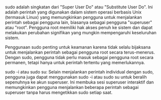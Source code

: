 
sudo adalah singkatan dari "Super User Do" atau "Substitute User Do". Ini adalah perintah yang digunakan dalam sistem operasi berbasis Unix (termasuk Linux) yang memungkinkan pengguna untuk menjalankan perintah sebagai pengguna lain, biasanya sebagai pengguna "superuser" atau "root". Pengguna root memiliki hak akses penuh ke sistem dan dapat melakukan perubahan signifikan yang mungkin mempengaruhi keseluruhan sistem.

Penggunaan sudo penting untuk keamanan karena tidak selalu bijaksana untuk menjalankan perintah sebagai pengguna root secara terus-menerus. Dengan sudo, pengguna tidak perlu masuk sebagai pengguna root secara permanen, tetapi hanya untuk perintah tertentu yang memerlukannya.


sudo -i atau sudo su: Selain menjalankan perintah individual dengan sudo, pengguna juga dapat menggunakan sudo -i atau sudo su untuk beralih sepenuhnya ke akun superuser. Ini membuka sesi superuser interaktif dan memungkinkan pengguna menjalankan beberapa perintah sebagai superuser tanpa harus mengetikkan sudo setiap saat.